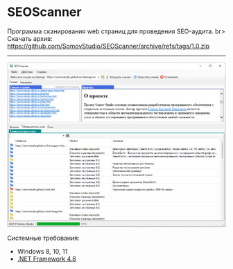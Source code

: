 # SEOScanner
Программа сканирования web страниц для проведения SEO-аудита.
br>
Скачать архив: https://github.com/SomovStudio/SEOScanner/archive/refs/tags/1.0.zip

<hr>

<p align="center">
  <img src="https://github.com/SomovStudio/somovstudio.github.io/blob/master/img/projects/seo_scanner/SeoScanner.png">
</p>

Системные требования: 
<br>
<ul>
	<li>Windows 8, 10, 11</li>
	<li><a href="https://dotnet.microsoft.com/download/dotnet-framework" target="_blank">.NET Framework 4.8</a></li>
	
</ul>


